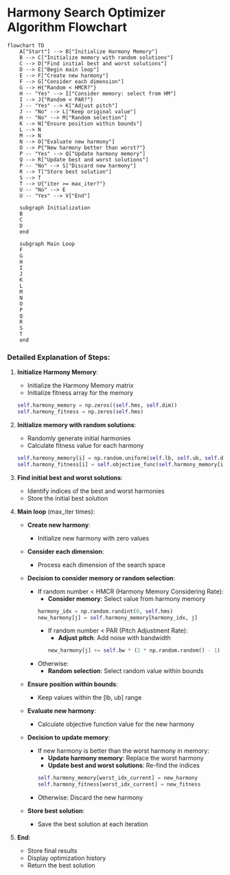 # Harmony Search Optimizer Algorithm Flowchart

```mermaid
flowchart TD
    A["Start"] --> B["Initialize Harmony Memory"]
    B --> C["Initialize memory with random solutions"]
    C --> D["Find initial best and worst solutions"]
    D --> E["Begin main loop"]
    E --> F["Create new harmony"]
    F --> G["Consider each dimension"]
    G --> H{"Random < HMCR?"}
    H -- "Yes" --> I["Consider memory: select from HM"]
    I --> J{"Random < PAR?"}
    J -- "Yes" --> K["Adjust pitch"]
    J -- "No" --> L["Keep original value"]
    H -- "No" --> M["Random selection"]
    K --> N["Ensure position within bounds"]
    L --> N
    M --> N
    N --> O["Evaluate new harmony"]
    O --> P{"New harmony better than worst?"}
    P -- "Yes" --> Q["Update harmony memory"]
    Q --> R["Update best and worst solutions"]
    P -- "No" --> S["Discard new harmony"]
    R --> T["Store best solution"]
    S --> T
    T --> U{"iter >= max_iter?"}
    U -- "No" --> E
    U -- "Yes" --> V["End"]
    
    subgraph Initialization
    B
    C
    D
    end
    
    subgraph Main Loop
    F
    G
    H
    I
    J
    K
    L
    M
    N
    O
    P
    Q
    R
    S
    T
    end
```

### Detailed Explanation of Steps:

1. **Initialize Harmony Memory**:
   - Initialize the Harmony Memory matrix
   - Initialize fitness array for the memory
   ```python
   self.harmony_memory = np.zeros((self.hms, self.dim))
   self.harmony_fitness = np.zeros(self.hms)
   ```

2. **Initialize memory with random solutions**:
   - Randomly generate initial harmonies
   - Calculate fitness value for each harmony
   ```python
   self.harmony_memory[i] = np.random.uniform(self.lb, self.ub, self.dim)
   self.harmony_fitness[i] = self.objective_func(self.harmony_memory[i])
   ```

3. **Find initial best and worst solutions**:
   - Identify indices of the best and worst harmonies
   - Store the initial best solution

4. **Main loop** (max_iter times):
   - **Create new harmony**:
     * Initialize new harmony with zero values
   
   - **Consider each dimension**:
     * Process each dimension of the search space
   
   - **Decision to consider memory or random selection**:
     * If random number < HMCR (Harmony Memory Considering Rate):
       * **Consider memory**: Select value from harmony memory
       ```python
       harmony_idx = np.random.randint(0, self.hms)
       new_harmony[j] = self.harmony_memory[harmony_idx, j]
       ```
       * If random number < PAR (Pitch Adjustment Rate):
         * **Adjust pitch**: Add noise with bandwidth
         ```python
         new_harmony[j] += self.bw * (2 * np.random.random() - 1)
         ```
     * Otherwise:
       * **Random selection**: Select random value within bounds
   
   - **Ensure position within bounds**:
     * Keep values within the [lb, ub] range
   
   - **Evaluate new harmony**:
     * Calculate objective function value for the new harmony
   
   - **Decision to update memory**:
     * If new harmony is better than the worst harmony in memory:
       * **Update harmony memory**: Replace the worst harmony
       * **Update best and worst solutions**: Re-find the indices
       ```python
       self.harmony_memory[worst_idx_current] = new_harmony
       self.harmony_fitness[worst_idx_current] = new_fitness
       ```
     * Otherwise: Discard the new harmony
   
   - **Store best solution**:
     * Save the best solution at each iteration

5. **End**:
   - Store final results
   - Display optimization history
   - Return the best solution